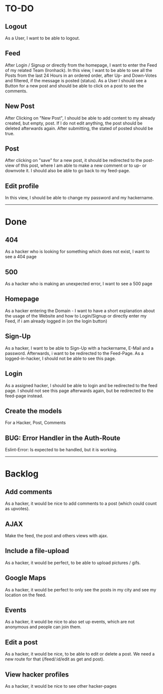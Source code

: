 # TO-DO

## Logout
As a User, I want to be able to logout.

## Feed
After Login / Signup or directly from the homepage, I want to enter the Feed of my related Team (Ironhack). In this view, I want to be able to see all the Posts from the last 24 Hours in an ordered order, after Up- and Down-Votes and filtered, if the message is posted (status). As a User I should see a Button for a new post and should be able to click on a post to see the comments. 

## New Post
After Clicking on "New Post", I should be able to add content to my already created, but empty, post. If I do not edit anything, the post should be deleted afterwards again. After submitting, the stated of posted should be true.

## Post
After clicking on "save" for a new post, it should be redirected to the post-view of this post, where I am able to make a new comment or to up- or downvote it. I should also be able to go back to my feed-page.

## Edit profile
In this view, I should be able to change my password and my hackername.


---

# Done

## 404
As a hacker who is looking for something which does not exist, I want to see a 404 page

## 500
As a hacker who is making an unexpected error, I want to see a 500 page 

## Homepage
As a hacker entering the Domain - I want to have a short explanation about the usage of the Website and how to Login/Signup or directly enter my Feed, if i am already logged in (on the login button)

## Sign-Up
As a hacker, I want to be able to Sign-Up with a hackername, E-Mail and a password. Afterwards, i want to be redirected to the Feed-Page. As a logged-in-hacker, I should not be able to see this page.

## Login
As a assigned hacker, I should be able to login and be redirected to the feed page. I should not see this page afterwards again, but be redirected to the feed-page instead.

## Create the models
For a Hacker, Post, Comments

## BUG: Error Handler in the Auth-Route
Eslint-Error: Is expected to be handled, but it is working.

---

# Backlog

## Add comments
As a hacker, it would be nice to add comments to a post (which could count as upvotes).

## AJAX
Make the feed, the post and others views with ajax.

## Include a file-upload
As a hacker, it would be perfect, to be able to upload pictures / gifs.

## Google Maps
As a hacker, it would be perfect to only see the posts in my city and see my location on the feed.

## Events
As a hacker, it would be nice to also set up events, which are not anonymous and people can join them.

## Edit a post
As a hacker, it would be nice, to be able to edit or delete a post. We need a new route for that (/feed/:id/edit as get and post).

## View hacker profiles
As a hacker, it would be nice to see other hacker-pages




